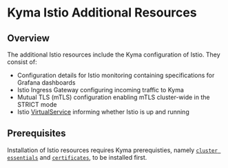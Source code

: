 # Kyma Istio Additional Resources

## Overview

The additional Istio resources include the Kyma configuration of Istio. They consist of:


- Configuration details for Istio monitoring containing specifications for Grafana dashboards
- Istio Ingress Gateway configuring incoming traffic to Kyma
- Mutual TLS (mTLS) configuration enabling mTLS cluster-wide in the STRICT mode
- Istio [VirtualService](https://istio.io/docs/reference/config/networking/virtual-service/) informing whether Istio is up and running

## Prerequisites

Installation of Istio resources requires Kyma prerequisties, namely [`cluster essentials`](../cluster-essentials) and [`certificates`](../certificates), to be installed first.
